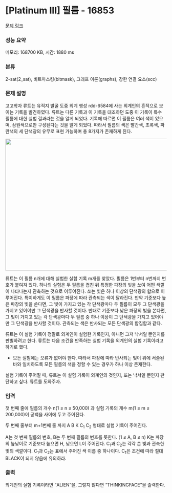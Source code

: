 # [Platinum III] 필름 - 16853 

[문제 링크](https://www.acmicpc.net/problem/16853) 

### 성능 요약

메모리: 168700 KB, 시간: 1880 ms

### 분류

2-sat(2_sat), 비트마스킹(bitmask), 그래프 이론(graphs), 강한 연결 요소(scc)

### 문제 설명

<p class="0">고고학자 류트는 유적지 발굴 도중 외계 행성 rdd-6584에 사는 외계인의 흔적으로 보이는 기록을 발견하였다. 류트는 다른 기록과 이 기록을 대조하던 도중 이 기록이 특수 필름에 대한 실험 결과라는 것을 알게 되었다. 기록에 따르면 이 필름은 여러 색이 있으며, 삼원색으로만 구성된다는 것을 알게 되었다. 따라서 필름의 색은 빨간색, 초록색, 파란색의 세 단색광의 유무로 표현 가능하며 총 8가지가 존재하게 된다.</p>

<p class="0" style="text-align: center;"><img alt="" src="" style="height: 412px; width: 600px;"><br>
 </p>

<p>류트는 이 필름 n개에 대해 실험한 실험 기록 m개를 찾았다. 필름은 1번부터 n번까지 번호가 붙여져 있다. 하나의 실험은 두 필름을 겹친 뒤 특정한 파장의 빛을 쏘여 어떤 색깔이 나타나는지 관측하는 것으로 이루어진다. 쏘는 빛은 하나 이상의 단색광의 합으로 이루어진다. 특이하게도 이 필름은 파장에 따라 관측되는 색이 달라진다. 만약 기준보다 높은 파장의 빛을 쏜다면, 그 빛이 가지고 있는 각 단색광마다 두 필름이 모두 그 단색광을 가지고 있어야만 그 단색광을 반사할 것이다. 반대로 기준보다 낮은 파장의 빛을 쏜다면, 그 빛이 가지고 있는 각 단색광마다 두 필름 중 하나 이상이 그 단색광을 가지고 있어야만 그 단색광을 반사할 것이다. 관측되는 색은 반사되는 모든 단색광의 합집합과 같다.</p>

<p>류트는 이 실험 기록이 정말로 외계인이 실험한 기록인지, 아니면 그저 낙서일 뿐인지를 판별하려고 한다. 류트는 다음 조건을 만족하는 실험 기록을 외계인의 실험 기록이라고 하기로 했다.</p>

<ul>
	<li>모든 실험에는 오류가 없어야 한다. 따라서 파장에 따라 반사되는 빛이 위에 서술된 바와 일치하도록 모든 필름의 색을 정할 수 있는 경우가 하나 이상 존재한다.</li>
</ul>

<p>실험 기록이 주어질 때, 류트는 이 실험 기록이 외계인의 것인지, 또는 낙서일 뿐인지 판단하고 싶다. 류트를 도와주자.</p>

### 입력 

 <p>첫 번째 줄에 필름의 개수 n(1 ≤ n ≤ 50,000) 과 실험 기록의 개수 m(1 ≤ m ≤ 200,000)이 공백을 사이에 두고 주어진다.</p>

<p>두 번째 줄부터 m+1번째 줄 까지 A B K C<sub>1</sub> C<sub>2</sub> 형태로 실험 기록이 주어진다.</p>

<p>A는 첫 번째 필름의 번호, B는 두 번째 필름의 번호를 뜻한다. (1 ≤ A, B ≤ n) K는 파장의 높낮이로 기준보다 높으면 H, 낮으면 L이 주어진다. C<sub>1</sub>과 C<sub>2</sub>는 각각 쏜 빛과 관측한 빛의 색깔이다. C<sub>1</sub>과 C<sub>2</sub>는 표에서 주어진 색 이름 중 하나이다. C<sub>1</sub>은 조건에 따라 절대 BLACK이 되지 않음에 유의하라. </p>

### 출력 

 <p>외계인의 실험 기록이라면 “ALIEN”을, 그렇지 않다면 “THINKINGFACE”을 출력한다.</p>

